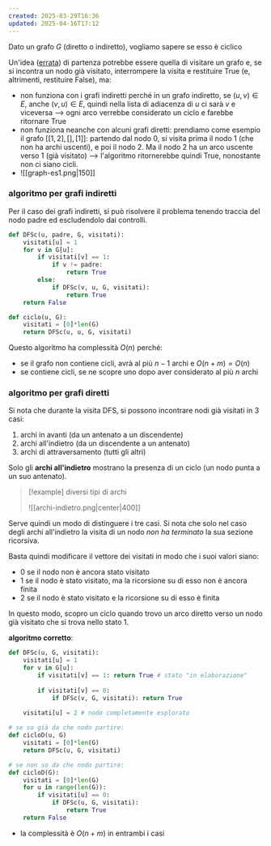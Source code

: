 ```yaml
---
created: 2025-03-29T16:36
updated: 2025-04-16T17:12
---
```

Dato un grafo $G$ (diretto o indiretto), vogliamo sapere se esso è ciclico

Un'idea (<u>errata</u>) di partenza potrebbe essere quella di visitare un grafo e, se si incontra un nodo già visitato, interrompere la visita e restituire $\text{True}$ (e, altrimenti, restituire $\text{False}$), ma:
- non funziona con i grafi indiretti perché in un grafo indiretto, se $(u,v)\in E$, anche $(v,u)\in E$, quindi nella lista di adiacenza di $u$ ci sarà $v$ e viceversa ⟶ ogni arco verrebbe considerato un ciclo e farebbe ritornare True
- non funziona neanche con alcuni grafi diretti: prendiamo come esempio il grafo $[[1, 2], [], [1] ]$: partendo dal nodo $0$, si visita prima il nodo $1$ (che non ha archi uscenti), e poi il nodo $2$. Ma il nodo $2$ ha un arco uscente verso $1$ (già visitato) ⟶ l'algoritmo ritornerebbe quindi $\text{True}$, nonostante non ci siano cicli.
- ![[graph-es1.png|150]]

### algoritmo per grafi indiretti
Per il caso dei grafi indiretti, si può risolvere il problema tenendo traccia del nodo padre ed escludendolo dai controlli.

```python
def DFSc(u, padre, G, visitati):
	visitati[u] = 1
	for v in G[u]:
		if visitati[v] == 1:
			if v != padre:
				return True
		else:
			if DFSc(v, u, G, visitati):
				return True
	return False

def ciclo(u, G):
	visitati = [0]*len(G)
	return DFSc(u, u, G, visitati)
```

Questo algoritmo ha complessità $O(n)$ perché:
- se il grafo non contiene cicli, avrà al più $n-1$ archi e $O(n+m)=O(n)$
- se contiene cicli, se ne scopre uno dopo aver considerato al più $n$ archi
### algoritmo per grafi diretti
Si nota che durante la visita DFS, si possono incontrare nodi già visitati in 3 casi:
1) archi in avanti (da un antenato a un discendente)
2) archi all'indietro (da un discendente a un antenato)
3) archi di attraversamento (tutti gli altri)

Solo gli **archi all'indietro** mostrano la presenza di un ciclo (un nodo punta a un suo antenato).

>[!example] diversi tipi di archi
>
>![[archi-indietro.png|center|400]]

Serve quindi un modo di distinguere i tre casi.
Si nota che solo nel caso degli archi all'indietro la visita di un nodo *non ha terminato* la sua sezione ricorsiva.

Basta quindi modificare il vettore dei visitati in modo che i suoi valori siano:
- $0$ se il nodo non è ancora stato visitato 
- $1$ se il nodo è stato visitato, ma la ricorsione su di esso non è ancora finita
- $2$ se il nodo è stato visitato e la ricorsione su di esso è finita

In questo modo, scopro un ciclo quando trovo un arco diretto verso un nodo già visitato che si trova nello stato $1$.

**algoritmo corretto**:
```python
def DFSc(u, G, visitati):
	visitati[u] = 1
	for v in G[u]:
		if visitati[v] == 1: return True # stato "in elaborazione"
			
		if visitati[v] == 0:
			if DFSc(v, G, visitati): return True
	
	visitati[u] = 2 # nodo completamente esplorato

# se so già da che nodo partire:
def cicloD(u, G)
	visitati = [0]*len(G)
	return DFSc(u, G, visitati)

# se non so da che nodo partire:
def cicloD(G):
	visitati = [0]*len(G)
	for u in range(len(G)):
		if visitati[u] == 0:
			if DFSc(u, G, visitati):
				return True
	return False
```

- la complessità è $O(n+m)$ in entrambi i casi 